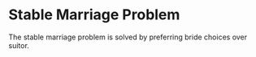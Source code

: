 # Stable Marriage Problem
The stable marriage problem is solved by preferring bride choices over suitor.